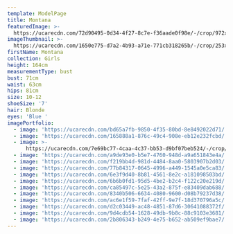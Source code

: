 ```yaml
---
template: ModelPage
title: Montana
featuredImage: >-
  https://ucarecdn.com/72d90495-0d34-4f27-8c7e-f36aade0f98e/-/crop/972x530/0,0/-/preview/
imageThumbnail: >-
  https://ucarecdn.com/1650e775-d7a2-4b93-a71e-771cb318265b/-/crop/253x344/196,140/-/preview/
firstName: Montana
collection: Girls
height: 164cm
measurementType: bust
bust: 71cm
waist: 63cm
hips: 81cm
size: 10-12
shoeSize: '7'
hair: Blonde
eyes: 'Blue '
imagePortfolio:
  - image: 'https://ucarecdn.com/bd65a7fb-9850-4f35-80bd-8e8492022d71/'
  - image: 'https://ucarecdn.com/165888a1-876c-49c4-908e-eb12e232fcbd/'
  - image: >-
      https://ucarecdn.com/7e69bc77-4caa-4c37-bb53-d9bf07beb524/-/crop/620x848/0,82/-/preview/
  - image: 'https://ucarecdn.com/a9de93e0-b5e7-4760-948d-a9a651843e4a/'
  - image: 'https://ucarecdn.com/f219bb4d-981d-4484-8aa0-5803907b2d03/'
  - image: 'https://ucarecdn.com/77b84317-0645-4996-a449-1545a0e5ca83/'
  - image: 'https://ucarecdn.com/6e3f9d40-8b81-4561-8e2c-a181098503bd/'
  - image: 'https://ucarecdn.com/6b6b0fd1-95d5-4be2-b2c4-f122c20e219d/'
  - image: 'https://ucarecdn.com/ca85497c-5e25-43a2-875f-e83409dab688/'
  - image: 'https://ucarecdn.com/8340b506-6634-4080-9600-d08b79237d38/'
  - image: 'https://ucarecdn.com/ac6e1f59-7faf-42ff-9e7f-18d370796a5c/'
  - image: 'https://ucarecdn.com/d2c03449-ac48-4851-87d6-30641088372f/'
  - image: 'https://ucarecdn.com/9d4cdb54-1628-49db-9b8c-88c9103e3681/'
  - image: 'https://ucarecdn.com/2b806343-b249-4e75-b652-ab509ef9bae7/'
---
```


